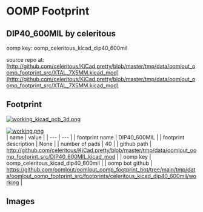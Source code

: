 # OOMP Footprint  
## DIP40_600MIL  by celeritous  
  
oomp key: oomp_celeritous_kicad_dip40_600mil  
  
source repo at: [http://github.com/celeritous/KiCad.pretty/blob/master/tmp/data/oomlout_oomp_footprint_src/XTAL_7X5MM.kicad_mod](http://github.com/celeritous/KiCad.pretty/blob/master/tmp/data/oomlout_oomp_footprint_src/XTAL_7X5MM.kicad_mod)  
## Footprint  
  
[![working_kicad_pcb_3d.png](working_kicad_pcb_3d_600.png)](working_kicad_pcb_3d.png)  
  
[![working.png](working_600.png)](working.png)  
| name | value | 
| --- | --- | 
| footprint name | DIP40_600MIL | 
| footprint description | None | 
| number of pads | 40 | 
| github path | http://github.com/celeritous/KiCad.pretty/blob/master/tmp/data/oomlout_oomp_footprint_src/DIP40_600MIL.kicad_mod | 
| oomp key | oomp_celeritous_kicad_dip40_600mil | 
| oomp bot github | https://github.com/oomlout/oomlout_oomp_footprint_bot/tree/main/tmp/data/oomlout_oomp_footprint_src/footprints/celeritous_kicad_dip40_600mil/working | 
## Images  
